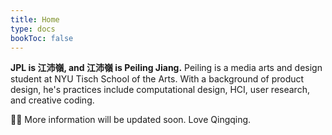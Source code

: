 ```yaml
---
title: Home
type: docs
bookToc: false
---
```


<div id="homeCanvas"></div>

<script src="https://cdnjs.cloudflare.com/ajax/libs/p5.js/1.1.9/p5.min.js"></script>
<script type="text/javascript">
  let logo

  function setup() {
    logo = loadImage('jpl-logo.svg')
    let c = createCanvas(800, 570, WEBGL)
    c.parent('homeCanvas')
    noStroke()
    imageMode(CENTER)
    angleMode(DEGREES)
  }

  function draw() {
    background(255)
    scale(0.8)
    rotateX((height / 2 - mouseY) * 0.03)
    rotateY((mouseX - width / 2) * 0.01)
    rotateZ((mouseX - width / 2) * 0.003)
    image(logo, 0, 0)
  }
</script>

**JPL is 江沛嶺, and 江沛嶺 is Peiling Jiang.** Peiling is a media arts and design student at NYU Tisch School of the Arts. With a background of product design, he's practices include computational design, HCI, user research, and creative coding.

🙆‍♂️ More information will be updated soon. Love Qingqing.

